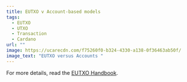 ```yaml
---
title: EUTXO v Account-based models
tags:
  - EUTXO
  - UTXO
  - Transaction
  - Cardano
url: ""
image: https://ucarecdn.com/f75260f0-b324-4330-a138-0f36463ab50f/
image_text: "EUTXO versus Accounts "
---
```


For more details, read the [EUTXO Handbook](https://www.essentialcardano.io/article/the-eutxo-handbook).
